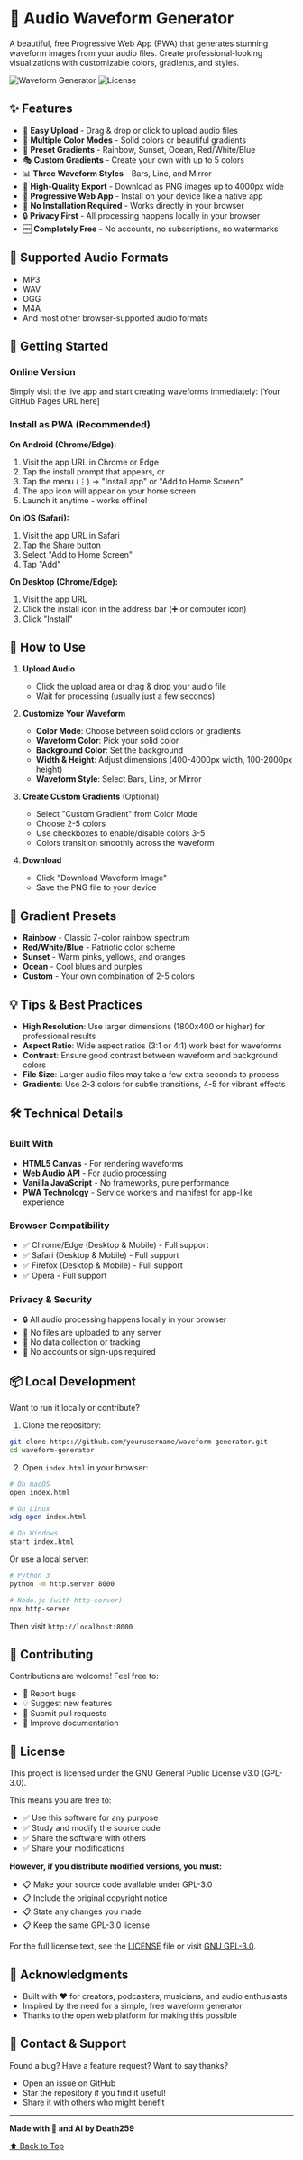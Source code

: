 # 🎵 Audio Waveform Generator

A beautiful, free Progressive Web App (PWA) that generates stunning waveform images from your audio files. Create professional-looking visualizations with customizable colors, gradients, and styles.

![Waveform Generator](https://img.shields.io/badge/PWA-Ready-blue) ![License](https://img.shields.io/badge/license-GPL--3.0-blue)

## ✨ Features

- 📁 **Easy Upload** - Drag & drop or click to upload audio files
- 🎨 **Multiple Color Modes** - Solid colors or beautiful gradients
- 🌈 **Preset Gradients** - Rainbow, Sunset, Ocean, Red/White/Blue
- 🎭 **Custom Gradients** - Create your own with up to 5 colors
- 📊 **Three Waveform Styles** - Bars, Line, and Mirror
- 💾 **High-Quality Export** - Download as PNG images up to 4000px wide
- 📱 **Progressive Web App** - Install on your device like a native app
- 🚀 **No Installation Required** - Works directly in your browser
- 🔒 **Privacy First** - All processing happens locally in your browser
- 🆓 **Completely Free** - No accounts, no subscriptions, no watermarks

## 🎯 Supported Audio Formats

- MP3
- WAV
- OGG
- M4A
- And most other browser-supported audio formats

## 🚀 Getting Started

### Online Version

Simply visit the live app and start creating waveforms immediately:
[Your GitHub Pages URL here]

### Install as PWA (Recommended)

**On Android (Chrome/Edge):**
1. Visit the app URL in Chrome or Edge
2. Tap the install prompt that appears, or
3. Tap the menu (⋮) → "Install app" or "Add to Home Screen"
4. The app icon will appear on your home screen
5. Launch it anytime - works offline!

**On iOS (Safari):**
1. Visit the app URL in Safari
2. Tap the Share button
3. Select "Add to Home Screen"
4. Tap "Add"

**On Desktop (Chrome/Edge):**
1. Visit the app URL
2. Click the install icon in the address bar (➕ or computer icon)
3. Click "Install"

## 🎨 How to Use

1. **Upload Audio**
   - Click the upload area or drag & drop your audio file
   - Wait for processing (usually just a few seconds)

2. **Customize Your Waveform**
   - **Color Mode**: Choose between solid colors or gradients
   - **Waveform Color**: Pick your solid color
   - **Background Color**: Set the background
   - **Width & Height**: Adjust dimensions (400-4000px width, 100-2000px height)
   - **Waveform Style**: Select Bars, Line, or Mirror

3. **Create Custom Gradients** (Optional)
   - Select "Custom Gradient" from Color Mode
   - Choose 2-5 colors
   - Use checkboxes to enable/disable colors 3-5
   - Colors transition smoothly across the waveform

4. **Download**
   - Click "Download Waveform Image"
   - Save the PNG file to your device

## 🎨 Gradient Presets

- **Rainbow** - Classic 7-color rainbow spectrum
- **Red/White/Blue** - Patriotic color scheme
- **Sunset** - Warm pinks, yellows, and oranges
- **Ocean** - Cool blues and purples
- **Custom** - Your own combination of 2-5 colors

## 💡 Tips & Best Practices

- **High Resolution**: Use larger dimensions (1800x400 or higher) for professional results
- **Aspect Ratio**: Wide aspect ratios (3:1 or 4:1) work best for waveforms
- **Contrast**: Ensure good contrast between waveform and background colors
- **File Size**: Larger audio files may take a few extra seconds to process
- **Gradients**: Use 2-3 colors for subtle transitions, 4-5 for vibrant effects

## 🛠️ Technical Details

### Built With

- **HTML5 Canvas** - For rendering waveforms
- **Web Audio API** - For audio processing
- **Vanilla JavaScript** - No frameworks, pure performance
- **PWA Technology** - Service workers and manifest for app-like experience

### Browser Compatibility

- ✅ Chrome/Edge (Desktop & Mobile) - Full support
- ✅ Safari (Desktop & Mobile) - Full support
- ✅ Firefox (Desktop & Mobile) - Full support
- ✅ Opera - Full support

### Privacy & Security

- 🔒 All audio processing happens locally in your browser
- 🚫 No files are uploaded to any server
- 🚫 No data collection or tracking
- 🚫 No accounts or sign-ups required

## 📦 Local Development

Want to run it locally or contribute?

1. Clone the repository:
```bash
git clone https://github.com/yourusername/waveform-generator.git
cd waveform-generator
```

2. Open `index.html` in your browser:
```bash
# On macOS
open index.html

# On Linux
xdg-open index.html

# On Windows
start index.html
```

Or use a local server:
```bash
# Python 3
python -m http.server 8000

# Node.js (with http-server)
npx http-server
```

Then visit `http://localhost:8000`

## 🤝 Contributing

Contributions are welcome! Feel free to:

- 🐛 Report bugs
- 💡 Suggest new features
- 🔧 Submit pull requests
- 📖 Improve documentation

## 📄 License

This project is licensed under the GNU General Public License v3.0 (GPL-3.0).

This means you are free to:
- ✅ Use this software for any purpose
- ✅ Study and modify the source code
- ✅ Share the software with others
- ✅ Share your modifications

**However, if you distribute modified versions, you must:**
- 📋 Make your source code available under GPL-3.0
- 📋 Include the original copyright notice
- 📋 State any changes you made
- 📋 Keep the same GPL-3.0 license

For the full license text, see the [LICENSE](LICENSE) file or visit [GNU GPL-3.0](https://www.gnu.org/licenses/gpl-3.0.en.html).

## 🙏 Acknowledgments

- Built with ❤️ for creators, podcasters, musicians, and audio enthusiasts
- Inspired by the need for a simple, free waveform generator
- Thanks to the open web platform for making this possible

## 📧 Contact & Support

Found a bug? Have a feature request? Want to say thanks?

- Open an issue on GitHub
- Star the repository if you find it useful!
- Share it with others who might benefit

---

**Made with 🎵 and AI by Death259**

[⬆ Back to Top](#-audio-waveform-generator)

